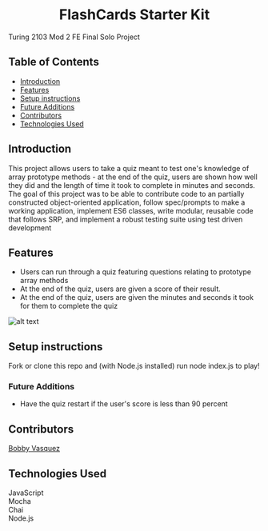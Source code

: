 <h1 align="center">FlashCards Starter Kit</h1>

Turing 2103 Mod 2 FE Final Solo Project
## Table of Contents
* [Introduction](#Introduction)
* [Features](#Features)
* [Setup instructions](#Setup-instructions)
* [Future Additions](#Future-Additions)
* [Contributors](#Contributors)
* [Technologies Used](#Technologies-Used)

## Introduction
This project allows users to take a quiz meant to test one's knowledge of array prototype methods - at the end of the quiz, users are shown how well they did and the length of time it took to complete in minutes and seconds. The goal of this project was to be able to contribute code to an partially constructed object-oriented application, follow spec/prompts to make a working application, implement ES6 classes, write modular, reusable code that follows SRP, and implement a robust testing suite using test driven development

## Features
- Users can run through a quiz featuring questions relating to prototype array methods
- At the end of the quiz, users are given a score of their result. 
- At the end of the quiz, users are given the minutes and seconds it took for them to complete the quiz

![alt text](https://media.giphy.com/media/IJcXynV0I365zgvsxH/giphy.gif "FlashCard Demo")

## Setup instructions
Fork or clone this repo and (with Node.js installed) run node index.js to play!

### Future Additions
- Have the quiz restart if the user's score is less than 90 percent

## Contributors
[Bobby Vasquez](https://github.com/hoomberto/)

## Technologies Used
JavaScript<br>
Mocha<br>
Chai<br>
Node.js
